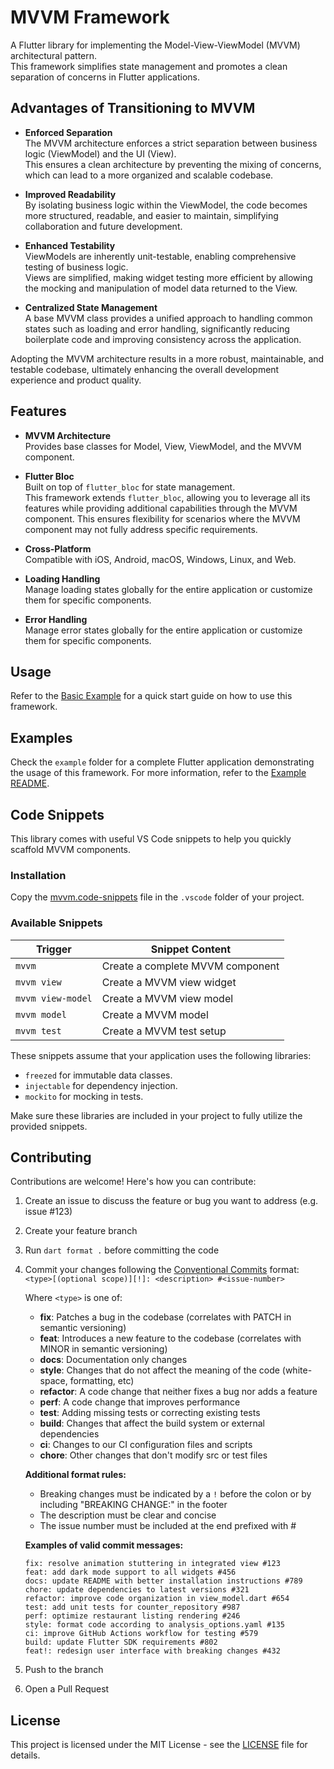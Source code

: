 # MVVM Framework

A Flutter library for implementing the Model-View-ViewModel (MVVM) architectural pattern. <br/>
This framework simplifies state management and promotes a clean separation of concerns in Flutter applications.

## Advantages of Transitioning to MVVM

- **Enforced Separation**<br/> 
The MVVM architecture enforces a strict separation between business logic (ViewModel) and the UI (View).<br/>
This ensures a clean architecture by preventing the mixing of concerns, which can lead to a more organized and scalable codebase.

- **Improved Readability**<br/>
By isolating business logic within the ViewModel, the code becomes more structured, readable, and easier to maintain, simplifying collaboration and future development.

- **Enhanced Testability**<br/>
ViewModels are inherently unit-testable, enabling comprehensive testing of business logic.<br/> Views are simplified, making widget testing more efficient by allowing the mocking and manipulation of model data returned to the View.

- **Centralized State Management**<br/>
A base MVVM class provides a unified approach to handling common states such as loading and error handling, significantly reducing boilerplate code and improving consistency across the application.

Adopting the MVVM architecture results in a more robust, maintainable, and testable codebase, ultimately enhancing the overall development experience and product quality.

## Features

- **MVVM Architecture**<br/>
Provides base classes for Model, View, ViewModel, and the MVVM component.

- **Flutter Bloc**<br/>
Built on top of `flutter_bloc` for state management.<br/>
This framework extends `flutter_bloc`, allowing you to leverage all its features while providing additional capabilities through the MVVM component. This ensures flexibility for scenarios where the MVVM component may not fully address specific requirements.

- **Cross-Platform**<br/>
Compatible with iOS, Android, macOS, Windows, Linux, and Web.

- **Loading Handling**<br/>
Manage loading states globally for the entire application or customize them for specific components.

- **Error Handling**<br/>
Manage error states globally for the entire application or customize them for specific components.

## Usage

Refer to the [Basic Example](example/lib/basic_example.dart) for a quick start guide on how to use this framework.

## Examples

Check the `example` folder for a complete Flutter application demonstrating the usage of this framework. For more information, refer to the [Example README](example/README.md).

## Code Snippets

This library comes with useful VS Code snippets to help you quickly scaffold MVVM components.

### Installation

Copy the [mvvm.code-snippets](https://github.com/Draxent/mvvm_framework/blob/main/.vscode/mvvm.code-snippets) file in the `.vscode` folder of your project.

### Available Snippets

| Trigger       | Snippet Content            |
|---------------|----------------------------|
| `mvvm`        | Create a complete MVVM component |
| `mvvm view`   | Create a MVVM view widget  |
| `mvvm view-model` | Create a MVVM view model |
| `mvvm model`  | Create a MVVM model        |
| `mvvm test`   | Create a MVVM test setup   |

These snippets assume that your application uses the following libraries:

- `freezed` for immutable data classes.
- `injectable` for dependency injection.
- `mockito` for mocking in tests.

Make sure these libraries are included in your project to fully utilize the provided snippets.

## Contributing

Contributions are welcome! Here's how you can contribute:

1. Create an issue to discuss the feature or bug you want to address (e.g. issue #123)
2. Create your feature branch
3. Run `dart format .` before committing the code
4. Commit your changes following the [Conventional Commits](https://www.conventionalcommits.org/) format: `<type>[(optional scope)][!]: <description> #<issue-number>`

   Where `<type>` is one of:
   - **fix**: Patches a bug in the codebase (correlates with PATCH in semantic versioning)
   - **feat**: Introduces a new feature to the codebase (correlates with MINOR in semantic versioning)
   - **docs**: Documentation only changes
   - **style**: Changes that do not affect the meaning of the code (white-space, formatting, etc)
   - **refactor**: A code change that neither fixes a bug nor adds a feature
   - **perf**: A code change that improves performance
   - **test**: Adding missing tests or correcting existing tests
   - **build**: Changes that affect the build system or external dependencies
   - **ci**: Changes to our CI configuration files and scripts
   - **chore**: Other changes that don't modify src or test files

   **Additional format rules:**
   - Breaking changes must be indicated by a `!` before the colon or by including "BREAKING CHANGE:" in the footer
   - The description must be clear and concise
   - The issue number must be included at the end prefixed with #

   **Examples of valid commit messages:**
   ```
   fix: resolve animation stuttering in integrated view #123
   feat: add dark mode support to all widgets #456
   docs: update README with better installation instructions #789
   chore: update dependencies to latest versions #321
   refactor: improve code organization in view_model.dart #654
   test: add unit tests for counter_repository #987
   perf: optimize restaurant listing rendering #246
   style: format code according to analysis_options.yaml #135
   ci: improve GitHub Actions workflow for testing #579
   build: update Flutter SDK requirements #802
   feat!: redesign user interface with breaking changes #432
   ```
5. Push to the branch
6. Open a Pull Request

## License

This project is licensed under the MIT License - see the [LICENSE](LICENSE) file for details.
